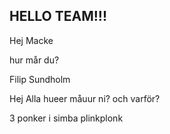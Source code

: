 ## HELLO TEAM!!!

Hej Macke

hur mår du?

Filip Sundholm

Hej Alla hueer måuur ni? och varför?


3 ponker i simba plinkplonk
